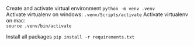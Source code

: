 Create and activate virtual environment
`python -m venv .venv`  
Activate virtualenv on windows:
`.venv/Scripts/activate`
Activate virtualenv on mac:  
`source .venv/bin/activate`  

Install all packages
`pip install -r requirements.txt`
